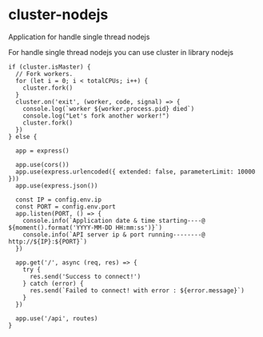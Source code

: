 # cluster-nodejs
Application for handle single thread nodejs


For handle single thread nodejs you can use cluster in library nodejs

    if (cluster.isMaster) {
      // Fork workers.
      for (let i = 0; i < totalCPUs; i++) {
        cluster.fork()
      }
      cluster.on('exit', (worker, code, signal) => {
        console.log(`worker ${worker.process.pid} died`)
        console.log("Let's fork another worker!")
        cluster.fork()
      })
    } else {

      app = express()

      app.use(cors())
      app.use(express.urlencoded({ extended: false, parameterLimit: 10000 }))
      app.use(express.json())

      const IP = config.env.ip
      const PORT = config.env.port
      app.listen(PORT, () => {
        console.info(`Application date & time starting----@ ${moment().format('YYYY-MM-DD HH:mm:ss')}`)
        console.info(`API server ip & port running--------@ http://${IP}:${PORT}`)
      })

      app.get('/', async (req, res) => {
        try {
          res.send('Success to connect!')
        } catch (error) {
          res.send(`Failed to connect! with error : ${error.message}`)
        }
      })

      app.use('/api', routes)
    }
